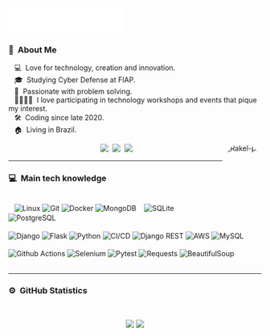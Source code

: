 
<img src="images/svg/header.svg"></img>

### :space_invader: &nbsp;About Me

&nbsp;&nbsp;&nbsp;:computer: &nbsp;Love for technology, creation and innovation.\
&nbsp;&nbsp;&nbsp;🎓 &nbsp;Studying Cyber Defense at FIAP.\
&nbsp;&nbsp;&nbsp;🧮 &nbsp;Passionate with problem solving.\
&nbsp;&nbsp;&nbsp;👨‍👩‍👧‍👦 &nbsp;I love participating in technology workshops and events that pique my interest.\
&nbsp;&nbsp;&nbsp;:hammer_and_wrench: &nbsp;Coding since late 2020.\
&nbsp;&nbsp;&nbsp;:house: &nbsp;Living in Brazil.
 
<div align="center">
  <img align="right" alt="Rakel-pic" height="152" style="border-radius:50px;"src="https://media.discordapp.net/attachments/384756018799706123/995364104640409721/me.png?width=423&height=423">
  <a href="https://github.com/RakelMacedo/" target="_blank"><img src="https://img.shields.io/badge/GitHub-100000?style=for-the-badge&logo=github&logoColor=white" target="_blank"></a>
  <a href="https://www.linkedin.com/in/rakel-macedo-456a76204/" target="_blank"><img src="https://img.shields.io/badge/-LinkedIn-%230077B5?style=for-the-badge&logo=linkedin&logoColor=white" target="_blank"></a> 
  <a href = "mailto:rakelmacedo.job@gmail.com"><img src="https://img.shields.io/badge/-Gmail-%23333?style=for-the-badge&logo=gmail&logoColor=white" target="_blank"></a>
</div>

<hr/>

  ### :computer: &nbsp;Main tech knowledge
 
<div style="display: inline_block"><br>
    <img align="center" alt="Linux" src="https://img.shields.io/badge/linux-100000?style=for-the-badge&logo=linux&logoColor=yellow">
    <img align="center" alt="Git" src="https://img.shields.io/badge/Git-E34F26?style=for-the-badge&logo=git&logoColor=white">
    <img align="center" alt="Docker" src="https://img.shields.io/badge/-Docker-100000?style=for-the-badge&logo=docker">
    <img align="center" alt="MongoDB" src="https://img.shields.io/badge/mongodb-white?style=for-the-badge&logo=mongodb&logoColor=green">
    <img align="center" alt="SQLite" src="https://img.shields.io/badge/-SQLite-191970?style=for-the-badge&logo=sqlite&logoColor=white">
    <img align="center" alt="PostgreSQL" src="https://img.shields.io/badge/PostgreSQL-4169E1?style=for-the-badge&logo=postgresql&logoColor=white">
</div>
<div style="display: inline_block"><br>
    <img align="center" alt="Django" src="https://img.shields.io/badge/-Django-2E8B57?style=for-the-badge&logo=django">
    <img align="center" alt="Flask" src="https://img.shields.io/badge/Flask-white?style=for-the-badge&logo=flask&logoColor=black">
    <img align="center" alt="Python" src="https://img.shields.io/badge/-Python-%230077B5?style=for-the-badge&logo=python&logoColor=white">
    <img align="center" alt="CI/CD" src="https://img.shields.io/badge/ci/cd-white?style=for-the-badge&logo=ci/cd&logoColor=white">
    <img align="center" alt="Django REST" src="https://img.shields.io/badge/django%20rest-7FFF00.svg?style=for-the-badge&logo=django&logoColor=grey">
    <img align="center" alt="AWS" src="https://img.shields.io/badge/aws-FFA500.svg?style=for-the-badge&logo=aws">
    <img align="center" alt="MySQL" src="https://img.shields.io/badge/mysql-blue?style=for-the-badge&logo=mysql&logoColor=white">
</div>
<div style="display: inline_block"><br>
    <img align="center" alt="Github Actions" src="https://img.shields.io/badge/github%20actions-100000.svg?style=for-the-badge&logo=githubactions&logoColor=blue">
    <img align="center" alt="Selenium" src="https://img.shields.io/badge/Selenium-32CD32?style=for-the-badge&logo=selenium&logoColor=white">
    <img align="center" alt="Pytest" src="https://img.shields.io/badge/pytest-white?style=for-the-badge&logo=pytest">
    <img align="center" alt="Requests" src="https://img.shields.io/badge/Requests-777BB4?style=for-the-badge&logo=requests&logoColor=black">
    <img align="center" alt="BeautifulSoup" src="https://img.shields.io/badge/BeautifulSoup-white?style=for-the-badge&logo=soup&logoColor=black">
</div>

<br/>
<hr/>

  ### :gear: &nbsp;GitHub Statistics
  <br/>
    <p align="center">
       <img height="167px" src="https://github-readme-stats.vercel.app/api?username=RakelMacedo&show_icons=true&include_all_commits=true&count_private=true&theme=react&hide_border=true&bg_color=0D1117&title_color=7217D4&icon_color=7217D4" />         
       <img height="167px" src="https://github-readme-stats.vercel.app/api/top-langs/?username=RakelMacedo&langs_count=10&layout=compact&theme=react&hide_border=true&bg_color=0D1117&title_color=7217D4&icon_color=7217D4" />
    </p>

